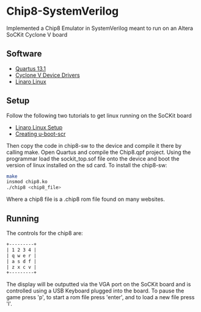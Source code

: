 # Chip8-SystemVerilog
Implemented a Chip8 Emulator in SystemVerilog meant to run on an Altera SoCKit Cyclone V board

## Software
- [Quartus 13.1](https://dl.altera.com/13.1/?edition=web)
- [Cyclone V Device Drivers](https://dl.altera.com/13.1/?edition=web)
- [Linaro Linux](https://rocketboards.org/foswiki/view/Projects/SoCKitLinaroLinuxDesktop#A_42Run_the_demo_using_the_provided_SD_Card_Image_42)

## Setup
Follow the following two tutorials to get linux running on the SoCKit board
- [Linaro Linux Setup](https://rocketboards.org/foswiki/view/Projects/SoCKitLinaroLinuxDesktop#A_42Run_the_demo_using_the_provided_SD_Card_Image_42)
- [Creating u-boot-scr](https://rocketboards.org/foswiki/view/Documentation/GSRD141ProgrammingFPGAArrowSoCKitEdition)

Then copy the code in chip8-sw to the device and compile it there by calling make. Open Quartus and compile the Chip8.qpf project. Using the programmar load the sockit_top.sof file onto the device and boot the version of linux installed on the sd card. To install the chip8-sw:
```bash
make
insmod chip8.ko
./chip8 <chip8_file>
```
Where a chip8 file is a .chip8 rom file found on many websites. 

## Running
The controls for the chip8 are:
```txt
+---------+
| 1 2 3 4 |
| q w e r |
| a s d f |
| z x c v |
+---------+
```
The display will be outputted via the VGA port on the SoCKit board and is controlled using a USB Keyboard plugged into the board. To pause the game press 'p', to start a rom file press 'enter', and to load a new file press 'l'. 
